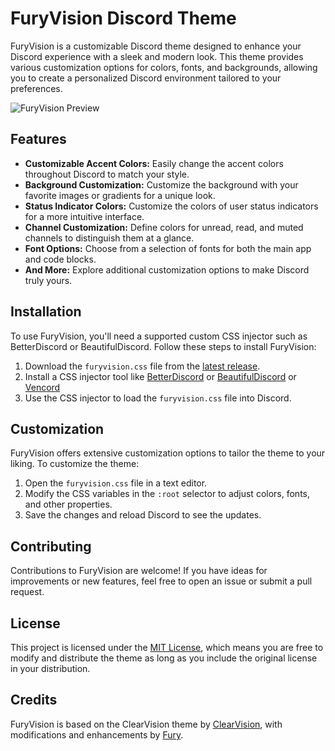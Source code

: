 # FuryVision Discord Theme

FuryVision is a customizable Discord theme designed to enhance your Discord experience with a sleek and modern look. This theme provides various customization options for colors, fonts, and backgrounds, allowing you to create a personalized Discord environment tailored to your preferences.

![FuryVision Preview](preview.png)

## Features

- **Customizable Accent Colors:** Easily change the accent colors throughout Discord to match your style.
- **Background Customization:** Customize the background with your favorite images or gradients for a unique look.
- **Status Indicator Colors:** Customize the colors of user status indicators for a more intuitive interface.
- **Channel Customization:** Define colors for unread, read, and muted channels to distinguish them at a glance.
- **Font Options:** Choose from a selection of fonts for both the main app and code blocks.
- **And More:** Explore additional customization options to make Discord truly yours.

## Installation

To use FuryVision, you'll need a supported custom CSS injector such as BetterDiscord or BeautifulDiscord. Follow these steps to install FuryVision:

1. Download the `furyvision.css` file from the [latest release](https://github.com/yourusername/yourrepo/releases).
2. Install a CSS injector tool like [BetterDiscord](https://betterdiscord.app/) or [BeautifulDiscord](https://github.com/leovoel/BeautifulDiscord) or [Vencord](https://vencord.dev/)  
3. Use the CSS injector to load the `furyvision.css` file into Discord.

## Customization

FuryVision offers extensive customization options to tailor the theme to your liking. To customize the theme:

1. Open the `furyvision.css` file in a text editor.
2. Modify the CSS variables in the `:root` selector to adjust colors, fonts, and other properties.
3. Save the changes and reload Discord to see the updates.

## Contributing

Contributions to FuryVision are welcome! If you have ideas for improvements or new features, feel free to open an issue or submit a pull request.

## License

This project is licensed under the [MIT License](LICENSE), which means you are free to modify and distribute the theme as long as you include the original license in your distribution.

## Credits

FuryVision is based on the ClearVision theme by [ClearVision](https://github.com/ClearVision), with modifications and enhancements by [Fury](https://github.com/FancyD3V).

